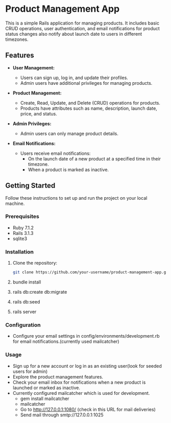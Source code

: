 # Product Management App

This is a simple Rails application for managing products.
It includes basic CRUD operations, user authentication, and email notifications for product status changes also notify about launch date to users in different timezones.

## Features

- **User Management:**
  - Users can sign up, log in, and update their profiles.
  - Admin users have additional privileges for managing products.

- **Product Management:**
  - Create, Read, Update, and Delete (CRUD) operations for products.
  - Products have attributes such as name, description, launch date, price, and status.

- **Admin Privileges:**
  - Admin users can only manage product details.

- **Email Notifications:**
  - Users receive email notifications:
    - On the launch date of a new product at a specified time in their timezone.
    - When a product is marked as inactive.

## Getting Started

Follow these instructions to set up and run the project on your local machine.

### Prerequisites

- Ruby 7.1.2
- Rails 3.1.3
- sqlite3

### Installation

1. Clone the repository:

   ```bash
   git clone https://github.com/your-username/product-management-app.git
2. bundle install
3. rails db:create db:migrate
4. rails db:seed
5. rails server

### Configuration
 - Configure your email settings in config/environments/development.rb for email notifications.(currently used mailcatcher)
### Usage
- Sign up for a new account or log in as an existing user(look for seeded users for admin)
- Explore the product management features.
- Check your email inbox for notifications when a new product is launched or marked as inactive.
- Currently configured mailcatcher which is used for development.
  - gem install mailcatcher
  - mailcatcher
  - Go to http://127.0.0.1:1080/ (check in this URL for mail deliveries)
  - Send mail through smtp://127.0.0.1:1025
